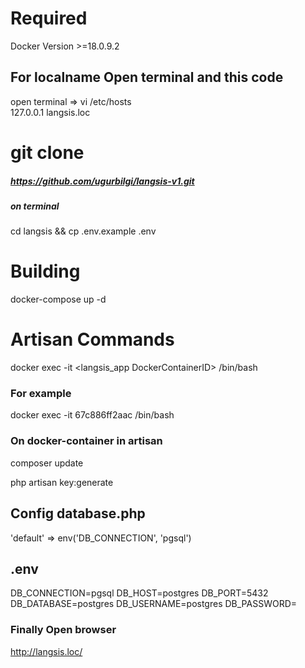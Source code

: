 # Required
Docker Version >=18.0.9.2

## For localname Open terminal and this code
open terminal => vi /etc/hosts  
127.0.0.1 langsis.loc 

# git clone 
##### https://github.com/ugurbilgi/langsis-v1.git
##### on terminal
cd langsis &&
cp .env.example .env

# Building
docker-compose up -d

# Artisan Commands
docker exec -it <langsis_app DockerContainerID> /bin/bash

### For example 
docker exec -it 67c886ff2aac /bin/bash

### On docker-container in artisan

composer update

php artisan key:generate

## Config database.php
'default' => env('DB_CONNECTION', 'pgsql')
    
## .env
DB_CONNECTION=pgsql
DB_HOST=postgres
DB_PORT=5432
DB_DATABASE=postgres
DB_USERNAME=postgres
DB_PASSWORD=

### Finally Open browser
http://langsis.loc/
